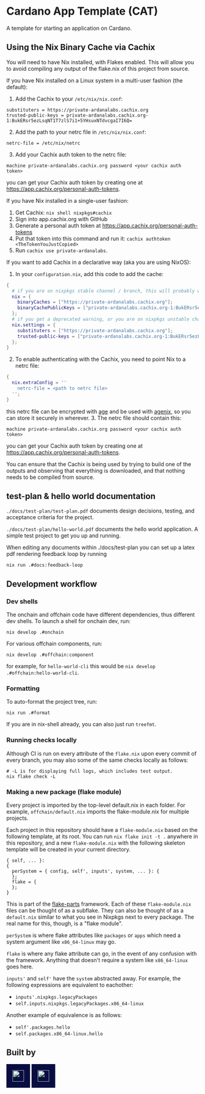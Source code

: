 # Cardano App Template (CAT)

A template for starting an application on Cardano.

## Using the Nix Binary Cache via Cachix

You will need to have Nix installed, with Flakes enabled.
This will allow you to avoid compiling any output of the flake.nix of this project from source.

If you have Nix installed on a Linux system in a multi-user fashion (the default):

1. Add the Cachix to your `/etc/nix/nix.conf`:
  ```
  substituters = https://private-ardanalabs.cachix.org
  trusted-public-keys = private-ardanalabs.cachix.org-1:BukERsr5ezLsqNT1T7zlS7i1+5YHsuxNTdvcgaI7I6Q=
  ```
2. Add the path to your netrc file in `/etc/nix/nix.conf`:
  ```
  netrc-file = /etc/nix/netrc
  ```
3. Add your Cachix auth token to the netrc file:
  ```
  machine private-ardanalabs.cachix.org password <your cachix auth token>
  ```
  you can get your Cachix auth token by creating one at https://app.cachix.org/personal-auth-tokens.

If you have Nix installed in a single-user fashion:

1. Get Cachix: `nix shell nixpkgs#cachix`
2. Sign into app.cachix.org with GitHub
3. Generate a personal auth token at https://app.cachix.org/personal-auth-tokens
4. Put that token into this command and run it: `cachix authtoken <TheTokenYouJustCopied>`
5. Run `cachix use private-ardanalabs`.

If you want to add Cachix in a declarative way (aka you are using NixOS):

1. In your `configuration.nix`, add this code to add the cache:
  ```nix
  {
    # if you are on nixpkgs stable channel / branch, this will probably work for you
    nix = {
      binaryCaches = ["https://private-ardanalabs.cachix.org"];
      binaryCachePublicKeys = ["private-ardanalabs.cachix.org-1:BukERsr5ezLsqNT1T7zlS7i1+5YHsuxNTdvcgaI7I6Q="];
    };
    # if you get a deprecated warning, or you are on nixpkgs unstable channel / branch, this should work
    nix.settings = {
      substituters = ["https://private-ardanalabs.cachix.org"];
      trusted-public-keys = ["private-ardanalabs.cachix.org-1:BukERsr5ezLsqNT1T7zlS7i1+5YHsuxNTdvcgaI7I6Q="];
    };
  }
  ```
2. To enable authenticating with the Cachix, you need to point Nix to a netrc file:
  ```nix
  {
    nix.extraConfig = ''
      netrc-file = <path to netrc file>
    '';
  }
  ```
  this netrc file can be encrypted with [age] and be used with [agenix], so you can store it securely in wherever.
3. The netrc file should contain this:
  ```
  machine private-ardanalabs.cachix.org password <your cachix auth token>
  ```
  you can get your Cachix auth token by creating one at https://app.cachix.org/personal-auth-tokens.

You can ensure that the Cachix is being used by trying to build one of the outputs and observing that everything is downloaded, and that nothing needs to be compiled from source.

## test-plan & hello world documentation
`./docs/test-plan/test-plan.pdf` documents design decisions, testing, and acceptance criteria for the project.

`./docs/test-plan/hello-world.pdf` documents the hello world application. A simple test project to get you up and running. 

When editing any documents within ./docs/test-plan you can set up a latex pdf rendering feedback loop by running
```
nix run .#docs:feedback-loop
```

## Development workflow

### Dev shells

The onchain and offchain code have different dependencies, thus different dev shells. To launch a shell for onchain dev, run:

```
nix develop .#onchain
```

For various offchain components, run:

```
nix develop .#offchain:component
```
for example, for `hello-world-cli` this would be `nix develop .#offchain:hello-world-cli`.

### Formatting

To auto-format the project tree, run:

```sh-session
nix run .#format
```

If you are in nix-shell already, you can also just run `treefmt`.

### Running checks locally

Although CI is run on every attribute of the `flake.nix` upon every commit of
every branch, you may also some of the same checks locally as follows:

```sh-session
# -L is for displaying full logs, which includes test output.
nix flake check -L
```

### Making a new package (flake module)

Every project is imported by the top-level default.nix in each folder. For
example, `offchain/default.nix` imports the flake-module.nix for multiple
projects.

Each project in this repository should have a `flake-module.nix` based on the
following template, at its root. You can run `nix flake init -t .`
anywhere in this repository, and a new `flake-module.nix` with the following
skeleton template will be created in your current directory.

```
{ self, ... }:
{
  perSystem = { config, self', inputs', system, ... }: {
  };
  flake = {
  };
}
```

This is part of the
[flake-parts](https://github.com/hercules-ci/flake-parts)
framework. Each of these `flake-module.nix` files can be thought of as a
subflake. They can also be thought of as a `default.nix` similar to what you see
in Nixpkgs next to every package. The real name for this, though, is a "flake
module".

`perSystem` is where flake attributes like `packages` or `apps` which need a
system argument like `x86_64-linux` may go.

`flake` is where any flake attribute can go, in the event of any confusion with
the framework. Anything that doesn't require a system like `x86_64-linux` goes
here.

`inputs'` and `self'` have the `system` abstracted away. For example, the
following expressions are equivalent to eachother:

- `inputs'.nixpkgs.legacyPackages`
- `self.inputs.nixpkgs.legacyPackages.x86_64-linux`

Another example of equivalence is as follows:

-  `self'.packages.hello`
-  `self.packages.x86_64-linux.hello`

[age]: https://github.com/FiloSottile/age "age"
[agenix]: https://github.com/ryantm/agenix "agenix"

## Built by

<style>img{background-color:#080e42; padding: 1rem;}</style>

<img atl="Platonic.Systems Logo" src="https://ardana.org/assets/logos/platonic-systems.svg" height="30px">

<img atl="Ardana Logo" src="https://ardana.org/assets/logo_text.png" height="30px">
